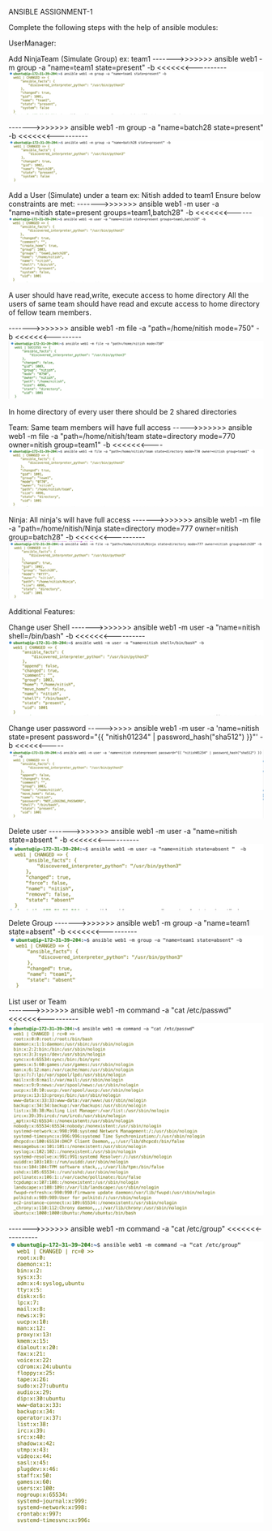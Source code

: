ANSIBLE ASSIGNMENT-1

Complete the following steps with the help of ansible modules:

UserManager:

Add NinjaTeam (Simulate Group) ex: team1 
------->>>>>>>   ansible web1 -m group -a "name=team1 state=present" -b  <<<<<<<----------
![alt text](addgroup.png)

------->>>>>>>   ansible web1 -m group -a "name=batch28 state=present" -b  <<<<<<<----------
![alt text](addgroups.png)

Add a User (Simulate) under a team ex: Nitish added to team1 Ensure below constraints are met: 
------->>>>>>>   ansible web1 -m user -a "name=nitish state=present groups=team1,batch28" -b  <<<<<<<------
![alt text](adduser.png)

A user should have read,write, execute access to home directory 
All the users of same team should have read and excute access to home directory of fellow team members.

------->>>>>>>  ansible web1 -m file -a "path=/home/nitish mode=750" -b  <<<<<<<---------
![alt text](permission.png)

In home directory of every user there should be 2 shared directories

Team: Same team members will have full access 
----->>>>>>>  ansible web1 -m file -a "path=/home/nitish/team state=directory mode=770 owner=nitish group=team1" -b  <<<<<<<----
![alt text](teamdir.png)

Ninja: All ninja's will have full access 
------->>>>>>>  ansible web1 -m file -a "path=/home/nitish/Ninja state=directory mode=777 owner=nitish group=batch28" -b  <<<<<<<----------
![alt text](ninjadir.png)

Additional Features:

Change user Shell 
------->>>>>>>  ansible web1 -m user -a "name=nitish shell=/bin/bash" -b  <<<<<<<----------
![alt text](shell.png)

Change user password 
----->>>>> ansible web1 -m user -a 'name=nitish state=present password="{{ "nitish01234" | password_hash("sha512") }}"' -b   <<<<<<-----
![alt text](passwd.png)

Delete user 
------->>>>>>>  ansible web1 -m user -a "name=nitish state=absent " -b  <<<<<<<----------
![alt text](deleteuser.png)

Delete Group 
------->>>>>>>  ansible web1 -m group -a "name=team1 state=absent" -b  <<<<<<<----------
![alt text](deletegrp.png)

List user or Team  
------->>>>>>>  ansible web1 -m command -a "cat /etc/passwd" <<<<<<<----------
![alt text](listuser.png)


------->>>>>>>  ansible web1 -m command -a "cat /etc/group"  <<<<<<<----------
![alt text](listgroup.png)
